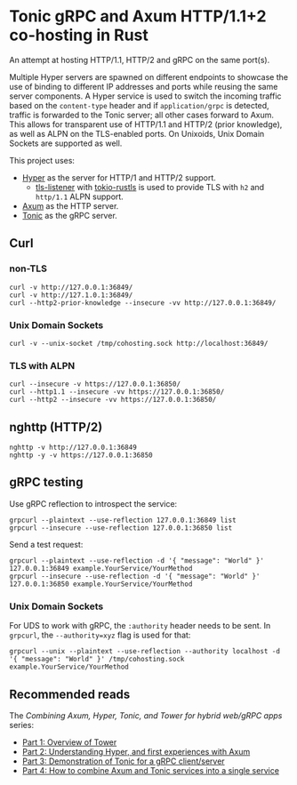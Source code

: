# Tonic gRPC and Axum HTTP/1.1+2 co-hosting in Rust

An attempt at hosting HTTP/1.1, HTTP/2 and gRPC on the same port(s).

Multiple Hyper servers are spawned on different endpoints to showcase the use of binding to different IP addresses
and ports while reusing the same server components. A Hyper service is used to switch the incoming traffic based on the
`content-type` header and if `application/grpc` is detected, traffic is forwarded to the Tonic server; all other
cases forward to Axum. This allows for transparent use of HTTP/1.1 and HTTP/2 (prior knowledge), as well
as ALPN on the TLS-enabled ports. On Unixoids, Unix Domain Sockets are supported as well. 

This project uses:

- [Hyper] as the server for HTTP/1 and HTTP/2 support.
  - [tls-listener] with [tokio-rustls] is used to provide TLS with `h2` and `http/1.1` ALPN support.
- [Axum] as the HTTP server.
- [Tonic] as the gRPC server.

[Hyper]: https://github.com/hyperium/hyper
[Axum]: https://github.com/tokio-rs/axum
[Tonic]: https://github.com/hyperium/tonic
[tls-listener]: https://github.com/tmccombs/tls-listener
[tokio-rustls]: https://github.com/rustls/tokio-rustls

## Curl

### non-TLS

```shell
curl -v http://127.0.0.1:36849/
curl -v http://127.1.0.1:36849/
curl --http2-prior-knowledge --insecure -vv http://127.0.0.1:36849/
```

### Unix Domain Sockets

```shell
curl -v --unix-socket /tmp/cohosting.sock http://localhost:36849/
```

### TLS with ALPN

```shell
curl --insecure -v https://127.0.0.1:36850/
curl --http1.1 --insecure -vv https://127.0.0.1:36850/
curl --http2 --insecure -vv https://127.0.0.1:36850/
```

## nghttp (HTTP/2)

```shell
nghttp -v http://127.0.0.1:36849
nghttp -y -v https://127.0.0.1:36850
```

## gRPC testing

Use gRPC reflection to introspect the service: 

```shell
grpcurl --plaintext --use-reflection 127.0.0.1:36849 list
grpcurl --insecure --use-reflection 127.0.0.1:36850 list
```

Send a test request:

```shell
grpcurl --plaintext --use-reflection -d '{ "message": "World" }' 127.0.0.1:36849 example.YourService/YourMethod
grpcurl --insecure --use-reflection -d '{ "message": "World" }' 127.0.0.1:36850 example.YourService/YourMethod
```

### Unix Domain Sockets

For UDS to work with gRPC, the `:authority` header needs to be sent. In `grpcurl`, the `--authority=xyz` flag
is used for that:

```shell
grpcurl --unix --plaintext --use-reflection --authority localhost -d '{ "message": "World" }' /tmp/cohosting.sock example.YourService/YourMethod
```

## Recommended reads

The _Combining Axum, Hyper, Tonic, and Tower for hybrid web/gRPC apps_ series:

- [Part 1: Overview of Tower](https://www.fpcomplete.com/blog/axum-hyper-tonic-tower-part1/)
- [Part 2: Understanding Hyper, and first experiences with Axum](https://www.fpcomplete.com/blog/axum-hyper-tonic-tower-part2/)
- [Part 3: Demonstration of Tonic for a gRPC client/server](https://www.fpcomplete.com/blog/axum-hyper-tonic-tower-part3/)
- [Part 4: How to combine Axum and Tonic services into a single service](https://www.fpcomplete.com/blog/axum-hyper-tonic-tower-part4/)
